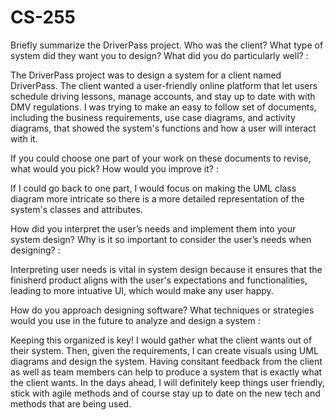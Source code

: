 # CS-255




Briefly summarize the DriverPass project. Who was the client? What type of system did they want you to design?
What did you do particularly well? : 

The DriverPass project was to design a system for a client named DriverPass. The client wanted a user-friendly online platform that let users schedule driving lessons, manage accounts, and stay up to date with with DMV regulations. I was trying to make an easy to follow set of documents, including the business requirements, use case diagrams, and activity diagrams, that showed the system's functions and how a user will interact with it.

If you could choose one part of your work on these documents to revise, what would you pick? How would you improve it? : 

If I could go back to one part, I would focus on making the UML class diagram more intricate so there is a more detailed representation of the system's classes and attributes.

How did you interpret the user’s needs and implement them into your system design? Why is it so important to consider the user’s needs when designing? : 

Interpreting user needs is vital in system design because it ensures that the finisherd product aligns with the user's expectations and functionalities, leading to more intuative UI, which would make any user happy.

How do you approach designing software? What techniques or strategies would you use in the future to analyze and design a system : 

Keeping this organized is key! I would gather what the client wants out of their system. Then, given the requirements, I can create visuals using UML diagrams and design the system. Having consitant feedback from the client as well as team members can help to produce a system that is exactly what the client wants. In the days ahead, I will definitely keep things user friendly, stick with agile methods and of course stay up to date on the new tech and methods that are being used.
